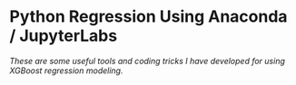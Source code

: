 # Python Regression Using Anaconda / JupyterLabs

*These are some useful tools and coding tricks I have developed for using XGBoost regression modeling.*



